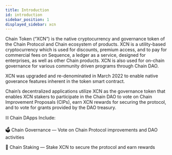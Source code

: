 ```yaml
---
title: Introduction
id: introduction
sidebar_position: 1
displayed_sidebar: xcn
---
```

Chain Token (“XCN”) is the native cryptocurrency and governance token of the Chain Protocol and Chain ecosystem of products. XCN is a utility-based cryptocurrency which is used for discounts, premium access, and to pay for commercial fees on Sequence, a ledger as a service, designed for enterprises, as well as other Chain products. XCN is also used for on-chain governance for various community driven programs through Chain DAO.

XCN was upgraded and re-denominated in March 2022 to enable native goverance features inherent in the token smart contract.

Chain’s decentralized applications utilize XCN as the governance token that enables XCN stakers to participate in the Chain DAO to vote on Chain Improvement Proposals (CIPs), earn XCN rewards for securing the protocol, and to vote for grants provided by the DAO treasury.

⛓ Chain DApps Include:  

🗳 Chain Governance — Vote on Chain Protocol improvements and DAO activities  

🔐 Chain Staking — Stake XCN to secure the protocol and earn rewards

